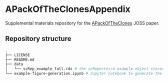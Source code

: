 # APackOfTheClonesAppendix

Supplemental materials repository for the [APackOfTheClones](https://github.com/Qile0317/APackOfTheClones) JOSS paper.

## Repository structure

```bash
.
├── LICENSE
├── README.md
├── data
│   └── scRep_example_full.rds # the scRepertoire example object stored through git-lfs
└── example-figure-generation.ipynb # Jupyter notebook to generate the figure in the paper
```

